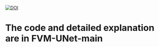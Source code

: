 [![DOI](https://zenodo.org/badge/979750976.svg)](https://doi.org/10.5281/zenodo.15361952)
# The code and detailed explanation are in FVM-UNet-main
